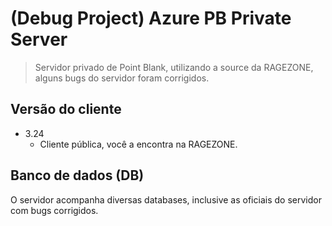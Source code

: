 # (Debug Project) Azure PB Private Server
> Servidor privado de Point Blank, utilizando a source da RAGEZONE, alguns bugs do servidor foram corrigidos.

## Versão do cliente

* 3.24
    * Cliente pública, você a encontra na RAGEZONE.
    
## Banco de dados (DB)

O servidor acompanha diversas databases, inclusive as oficiais do servidor com bugs corrigidos.
